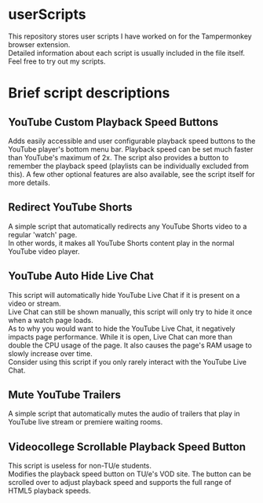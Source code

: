 # userScripts
This repository stores user scripts I have worked on for the Tampermonkey browser extension.  
Detailed information about each script is usually included in the file itself. Feel free to try out my scripts.

# Brief script descriptions
## YouTube Custom Playback Speed Buttons
Adds easily accessible and user configurable playback speed buttons to the YouTube player's bottom menu bar.
Playback speed can be set much faster than YouTube's maximum of 2x.
The script also provides a button to remember the playback speed (playlists can be individually excluded from this).
A few other optional features are also available, see the script itself for more details.

## Redirect YouTube Shorts
A simple script that automatically redirects any YouTube Shorts video to a regular 'watch' page.  
In other words, it makes all YouTube Shorts content play in the normal YouTube video player.

## YouTube Auto Hide Live Chat
This script will automatically hide YouTube Live Chat if it is present on a video or stream.  
Live Chat can still be shown manually, this script will only try to hide it once when a watch page loads.  
As to why you would want to hide the YouTube Live Chat, it negatively impacts page performance.
While it is open, Live Chat can more than double the CPU usage of the page.
It also causes the page's RAM usage to slowly increase over time.  
Consider using this script if you only rarely interact with the YouTube Live Chat.

## Mute YouTube Trailers
A simple script that automatically mutes the audio of trailers that play in YouTube live stream or premiere waiting rooms.

## Videocollege Scrollable Playback Speed Button
This script is useless for non-TU/e students.  
Modifies the playback speed button on TU/e's VOD site.
The button can be scrolled over to adjust playback speed and supports the full range of HTML5 playback speeds.
